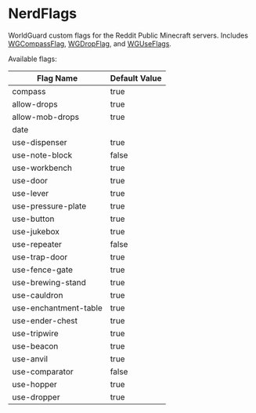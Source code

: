 NerdFlags
=========
WorldGuard custom flags for the Reddit Public Minecraft servers. Includes [WGCompassFlag](https://github.com/Dumbo52/WGCompassFlag/), [WGDropFlag](https://github.com/Dumbo52/WGDropFlag/), and [WGUseFlags](https://github.com/Dumbo52/WGUseFlags/).

Available flags:

| Flag Name             | Default Value |
|-----------------------|---------------|
| compass               | true          |
| allow-drops           | true          |
| allow-mob-drops       | true          |
| date                  |               |
| use-dispenser         | true          |
| use-note-block        | false         |
| use-workbench         | true          |
| use-door              | true          |
| use-lever             | true          |
| use-pressure-plate    | true          |
| use-button            | true          |
| use-jukebox           | true          |
| use-repeater          | false         |
| use-trap-door         | true          |
| use-fence-gate        | true          |
| use-brewing-stand     | true          |
| use-cauldron          | true          |
| use-enchantment-table | true          |
| use-ender-chest       | true          |
| use-tripwire          | true          |
| use-beacon            | true          |
| use-anvil             | true          |
| use-comparator        | false         |
| use-hopper            | true          |
| use-dropper           | true          |
